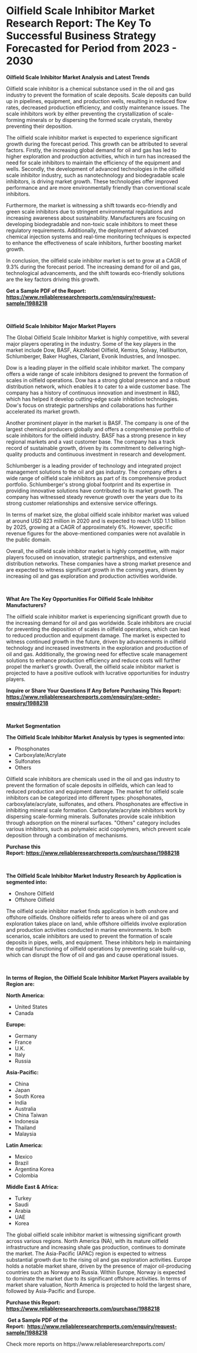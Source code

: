 <p><h1>Oilfield Scale Inhibitor Market Research Report: The Key To Successful Business Strategy Forecasted for Period from 2023 - 2030</h1></p><p><strong>Oilfield Scale Inhibitor Market Analysis and Latest Trends</strong></p>
<p><p>Oilfield scale inhibitor is a chemical substance used in the oil and gas industry to prevent the formation of scale deposits. Scale deposits can build up in pipelines, equipment, and production wells, resulting in reduced flow rates, decreased production efficiency, and costly maintenance issues. The scale inhibitors work by either preventing the crystallization of scale-forming minerals or by dispersing the formed scale crystals, thereby preventing their deposition.</p><p>The oilfield scale inhibitor market is expected to experience significant growth during the forecast period. This growth can be attributed to several factors. Firstly, the increasing global demand for oil and gas has led to higher exploration and production activities, which in turn has increased the need for scale inhibitors to maintain the efficiency of the equipment and wells. Secondly, the development of advanced technologies in the oilfield scale inhibitor industry, such as nanotechnology and biodegradable scale inhibitors, is driving market growth. These technologies offer improved performance and are more environmentally friendly than conventional scale inhibitors.</p><p>Furthermore, the market is witnessing a shift towards eco-friendly and green scale inhibitors due to stringent environmental regulations and increasing awareness about sustainability. Manufacturers are focusing on developing biodegradable and non-toxic scale inhibitors to meet these regulatory requirements. Additionally, the deployment of advanced chemical injection systems and real-time monitoring techniques is expected to enhance the effectiveness of scale inhibitors, further boosting market growth.</p><p>In conclusion, the oilfield scale inhibitor market is set to grow at a CAGR of 9.3% during the forecast period. The increasing demand for oil and gas, technological advancements, and the shift towards eco-friendly solutions are the key factors driving this growth.</p></p>
<p><strong>Get a Sample PDF of the Report:&nbsp; <a href="https://www.reliableresearchreports.com/enquiry/request-sample/1988218">https://www.reliableresearchreports.com/enquiry/request-sample/1988218</a></strong></p>
<p>&nbsp;</p>
<p><strong>Oilfield Scale Inhibitor Major Market Players</strong></p>
<p><p>The Global Oilfield Scale Inhibitor Market is highly competitive, with several major players operating in the industry. Some of the key players in the market include Dow, BASF, AkzoNobel Oilfield, Kemira, Solvay, Halliburton, Schlumberger, Baker Hughes, Clariant, Evonik Industries, and Innospec.</p><p>Dow is a leading player in the oilfield scale inhibitor market. The company offers a wide range of scale inhibitors designed to prevent the formation of scales in oilfield operations. Dow has a strong global presence and a robust distribution network, which enables it to cater to a wide customer base. The company has a history of continuous innovation and investment in R&D, which has helped it develop cutting-edge scale inhibition technologies. Dow's focus on strategic partnerships and collaborations has further accelerated its market growth.</p><p>Another prominent player in the market is BASF. The company is one of the largest chemical producers globally and offers a comprehensive portfolio of scale inhibitors for the oilfield industry. BASF has a strong presence in key regional markets and a vast customer base. The company has a track record of sustainable growth, driven by its commitment to delivering high-quality products and continuous investment in research and development.</p><p>Schlumberger is a leading provider of technology and integrated project management solutions to the oil and gas industry. The company offers a wide range of oilfield scale inhibitors as part of its comprehensive product portfolio. Schlumberger's strong global footprint and its expertise in providing innovative solutions have contributed to its market growth. The company has witnessed steady revenue growth over the years due to its strong customer relationships and extensive service offerings.</p><p>In terms of market size, the global oilfield scale inhibitor market was valued at around USD 823 million in 2020 and is expected to reach USD 1.1 billion by 2025, growing at a CAGR of approximately 6%. However, specific revenue figures for the above-mentioned companies were not available in the public domain.</p><p>Overall, the oilfield scale inhibitor market is highly competitive, with major players focused on innovation, strategic partnerships, and extensive distribution networks. These companies have a strong market presence and are expected to witness significant growth in the coming years, driven by increasing oil and gas exploration and production activities worldwide.</p></p>
<p>&nbsp;</p>
<p><strong>What Are The Key Opportunities For Oilfield Scale Inhibitor Manufacturers?</strong></p>
<p><p>The oilfield scale inhibitor market is experiencing significant growth due to the increasing demand for oil and gas worldwide. Scale inhibitors are crucial for preventing the deposition of scales in oilfield operations, which can lead to reduced production and equipment damage. The market is expected to witness continued growth in the future, driven by advancements in oilfield technology and increased investments in the exploration and production of oil and gas. Additionally, the growing need for effective scale management solutions to enhance production efficiency and reduce costs will further propel the market's growth. Overall, the oilfield scale inhibitor market is projected to have a positive outlook with lucrative opportunities for industry players.</p></p>
<p><strong>Inquire or Share Your Questions If Any Before Purchasing This Report: <a href="https://www.reliableresearchreports.com/enquiry/pre-order-enquiry/1988218">https://www.reliableresearchreports.com/enquiry/pre-order-enquiry/1988218</a></strong></p>
<p>&nbsp;</p>
<p><strong>Market Segmentation</strong></p>
<p><strong>The Oilfield Scale Inhibitor Market Analysis by types is segmented into:</strong></p>
<p><ul><li>Phosphonates</li><li>Carboxylate/Acrylate</li><li>Sulfonates</li><li>Others</li></ul></p>
<p><p>Oilfield scale inhibitors are chemicals used in the oil and gas industry to prevent the formation of scale deposits in oilfields, which can lead to reduced production and equipment damage. The market for oilfield scale inhibitors can be categorized into different types: phosphonates, carboxylate/acrylate, sulfonates, and others. Phosphonates are effective in inhibiting mineral scale formation. Carboxylate/acrylate inhibitors work by dispersing scale-forming minerals. Sulfonates provide scale inhibition through adsorption on the mineral surfaces. "Others" category includes various inhibitors, such as polymaleic acid copolymers, which prevent scale deposition through a combination of mechanisms.</p></p>
<p><strong>Purchase this Report:&nbsp;<a href="https://www.reliableresearchreports.com/purchase/1988218">https://www.reliableresearchreports.com/purchase/1988218</a></strong></p>
<p>&nbsp;</p>
<p><strong>The Oilfield Scale Inhibitor Market Industry Research by Application is segmented into:</strong></p>
<p><ul><li>Onshore Oilfield</li><li>Offshore Oilfield</li></ul></p>
<p><p>The oilfield scale inhibitor market finds application in both onshore and offshore oilfields. Onshore oilfields refer to areas where oil and gas exploration takes place on land, while offshore oilfields involve exploration and production activities conducted in marine environments. In both scenarios, scale inhibitors are used to prevent the formation of scale deposits in pipes, wells, and equipment. These inhibitors help in maintaining the optimal functioning of oilfield operations by preventing scale build-up, which can disrupt the flow of oil and gas and cause operational issues.</p></p>
<p>&nbsp;</p>
<p><strong>In terms of Region, the Oilfield Scale Inhibitor Market Players available by Region are:</strong></p>
<p>
    <p> <strong> North America: </strong>
        <ul>
            <li>United States</li>
            <li>Canada</li>
        </ul>
        </p> 
    <p> <strong> Europe: </strong>
        <ul>
            <li>Germany</li>
            <li>France</li>
            <li>U.K.</li>
            <li>Italy</li>
            <li>Russia</li>
        </ul>
        </p> 
    <p> <strong> Asia-Pacific: </strong>
        <ul>
            <li>China</li>
            <li>Japan</li>
            <li>South Korea</li>
            <li>India</li>
            <li>Australia</li>
            <li>China Taiwan</li>
            <li>Indonesia</li>
            <li>Thailand</li>
            <li>Malaysia</li>
        </ul>
        </p> 
    <p> <strong> Latin America: </strong>
        <ul>
            <li>Mexico</li>
            <li>Brazil</li>
            <li>Argentina Korea</li>
            <li>Colombia</li>
        </ul>
        </p> 
    <p> <strong> Middle East & Africa: </strong>
        <ul>
            <li>Turkey</li>
            <li>Saudi</li>
            <li>Arabia</li>
            <li>UAE</li>
            <li>Korea</li>
        </ul>
    </p>
    </p>
<p><p>The global oilfield scale inhibitor market is witnessing significant growth across various regions. North America (NA), with its mature oilfield infrastructure and increasing shale gas production, continues to dominate the market. The Asia-Pacific (APAC) region is expected to witness substantial growth due to the rising oil and gas exploration activities. Europe holds a notable market share, driven by the presence of major oil-producing countries such as Norway and Russia. Within Europe, Norway is expected to dominate the market due to its significant offshore activities. In terms of market share valuation, North America is projected to hold the largest share, followed by Asia-Pacific and Europe.</p></p>
<p><strong>Purchase this Report: <a href="https://www.reliableresearchreports.com/purchase/1988218">https://www.reliableresearchreports.com/purchase/1988218</a></strong></p>
<p>&nbsp;<strong>Get a Sample PDF of the Report:&nbsp;&nbsp;<a href="https://www.reliableresearchreports.com/enquiry/request-sample/1988218">https://www.reliableresearchreports.com/enquiry/request-sample/1988218</a></strong></p>
<p><strong></strong></p>
<p>Check more reports on https://www.reliableresearchreports.com/</p>